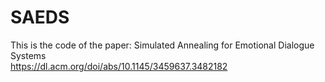 # SAEDS  
This is the code of the paper: Simulated Annealing for Emotional Dialogue Systems  
https://dl.acm.org/doi/abs/10.1145/3459637.3482182
